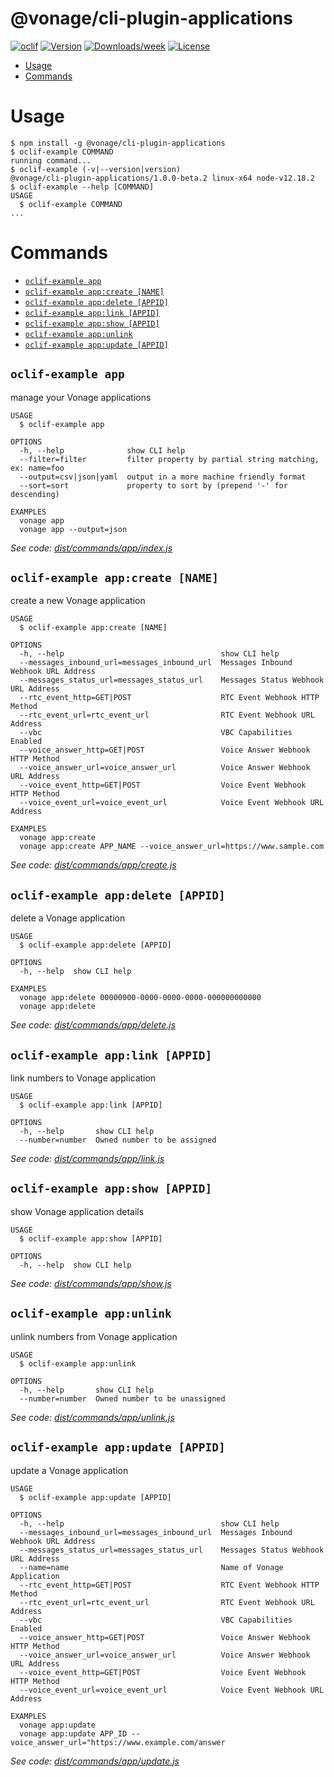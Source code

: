 @vonage/cli-plugin-applications
=======================

[![oclif](https://img.shields.io/badge/cli-oclif-brightgreen.svg)](https://oclif.io)
[![Version](https://img.shields.io/npm/v/@vonage/cli-plugin-applications.svg)](https://npmjs.org/applications/@vonage/cli-plugin-applications)
[![Downloads/week](https://img.shields.io/npm/dw/@vonage/cli-plugin-applications.svg)](https://npmjs.org/applications/@vonage/cli-plugin-applications)
[![License](https://img.shields.io/npm/l/@vonage/cli-plugin-applications.svg)](https://github.com/Vonage/vonage-cli/blob/master/applicationss/applications/applications.json)

<!-- toc -->
* [Usage](#usage)
* [Commands](#commands)
<!-- tocstop -->

# Usage
<!-- usage -->
```sh-session
$ npm install -g @vonage/cli-plugin-applications
$ oclif-example COMMAND
running command...
$ oclif-example (-v|--version|version)
@vonage/cli-plugin-applications/1.0.0-beta.2 linux-x64 node-v12.18.2
$ oclif-example --help [COMMAND]
USAGE
  $ oclif-example COMMAND
...
```
<!-- usagestop -->
# Commands
<!-- commands -->
* [`oclif-example app`](#oclif-example-app)
* [`oclif-example app:create [NAME]`](#oclif-example-appcreate-name)
* [`oclif-example app:delete [APPID]`](#oclif-example-appdelete-appid)
* [`oclif-example app:link [APPID]`](#oclif-example-applink-appid)
* [`oclif-example app:show [APPID]`](#oclif-example-appshow-appid)
* [`oclif-example app:unlink`](#oclif-example-appunlink)
* [`oclif-example app:update [APPID]`](#oclif-example-appupdate-appid)

## `oclif-example app`

manage your Vonage applications

```
USAGE
  $ oclif-example app

OPTIONS
  -h, --help              show CLI help
  --filter=filter         filter property by partial string matching, ex: name=foo
  --output=csv|json|yaml  output in a more machine friendly format
  --sort=sort             property to sort by (prepend '-' for descending)

EXAMPLES
  vonage app
  vonage app --output=json
```

_See code: [dist/commands/app/index.js](https://github.com/Vonage/vonage-cli/blob/v1.0.0-beta.2/dist/commands/app/index.js)_

## `oclif-example app:create [NAME]`

create a new Vonage application

```
USAGE
  $ oclif-example app:create [NAME]

OPTIONS
  -h, --help                                   show CLI help
  --messages_inbound_url=messages_inbound_url  Messages Inbound Webhook URL Address
  --messages_status_url=messages_status_url    Messages Status Webhook URL Address
  --rtc_event_http=GET|POST                    RTC Event Webhook HTTP Method
  --rtc_event_url=rtc_event_url                RTC Event Webhook URL Address
  --vbc                                        VBC Capabilities Enabled
  --voice_answer_http=GET|POST                 Voice Answer Webhook HTTP Method
  --voice_answer_url=voice_answer_url          Voice Answer Webhook URL Address
  --voice_event_http=GET|POST                  Voice Event Webhook HTTP Method
  --voice_event_url=voice_event_url            Voice Event Webhook URL Address

EXAMPLES
  vonage app:create
  vonage app:create APP_NAME --voice_answer_url=https://www.sample.com
```

_See code: [dist/commands/app/create.js](https://github.com/Vonage/vonage-cli/blob/v1.0.0-beta.2/dist/commands/app/create.js)_

## `oclif-example app:delete [APPID]`

delete a Vonage application

```
USAGE
  $ oclif-example app:delete [APPID]

OPTIONS
  -h, --help  show CLI help

EXAMPLES
  vonage app:delete 00000000-0000-0000-0000-000000000000
  vonage app:delete
```

_See code: [dist/commands/app/delete.js](https://github.com/Vonage/vonage-cli/blob/v1.0.0-beta.2/dist/commands/app/delete.js)_

## `oclif-example app:link [APPID]`

link numbers to Vonage application

```
USAGE
  $ oclif-example app:link [APPID]

OPTIONS
  -h, --help       show CLI help
  --number=number  Owned number to be assigned
```

_See code: [dist/commands/app/link.js](https://github.com/Vonage/vonage-cli/blob/v1.0.0-beta.2/dist/commands/app/link.js)_

## `oclif-example app:show [APPID]`

show Vonage application details

```
USAGE
  $ oclif-example app:show [APPID]

OPTIONS
  -h, --help  show CLI help
```

_See code: [dist/commands/app/show.js](https://github.com/Vonage/vonage-cli/blob/v1.0.0-beta.2/dist/commands/app/show.js)_

## `oclif-example app:unlink`

unlink numbers from Vonage application

```
USAGE
  $ oclif-example app:unlink

OPTIONS
  -h, --help       show CLI help
  --number=number  Owned number to be unassigned
```

_See code: [dist/commands/app/unlink.js](https://github.com/Vonage/vonage-cli/blob/v1.0.0-beta.2/dist/commands/app/unlink.js)_

## `oclif-example app:update [APPID]`

update a Vonage application

```
USAGE
  $ oclif-example app:update [APPID]

OPTIONS
  -h, --help                                   show CLI help
  --messages_inbound_url=messages_inbound_url  Messages Inbound Webhook URL Address
  --messages_status_url=messages_status_url    Messages Status Webhook URL Address
  --name=name                                  Name of Vonage Application
  --rtc_event_http=GET|POST                    RTC Event Webhook HTTP Method
  --rtc_event_url=rtc_event_url                RTC Event Webhook URL Address
  --vbc                                        VBC Capabilities Enabled
  --voice_answer_http=GET|POST                 Voice Answer Webhook HTTP Method
  --voice_answer_url=voice_answer_url          Voice Answer Webhook URL Address
  --voice_event_http=GET|POST                  Voice Event Webhook HTTP Method
  --voice_event_url=voice_event_url            Voice Event Webhook URL Address

EXAMPLES
  vonage app:update
  vonage app:update APP_ID --voice_answer_url="https://www.example.com/answer
```

_See code: [dist/commands/app/update.js](https://github.com/Vonage/vonage-cli/blob/v1.0.0-beta.2/dist/commands/app/update.js)_
<!-- commandsstop -->
